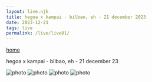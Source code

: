 ```yaml
---
layout: live.njk
title: hegoa x kampai - bilbao, eh - 21 december 2023
date: 2023-12-21
tags: live
permalink: /live/live01/
---
```


<p><a href="/" class="home-link">home</a></p>

hegoa x kampai - bilbao, eh - 21 december 23

![photo](/assets/live1_0.webp)
![photo](/assets/live1_1.webp)
![photo](/assets/live1_2.webp)
![photo](/assets/live1_3.webp)

